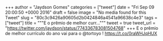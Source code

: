 
+++
author = "Jaydson Gomes"
categories = ["tweet"]
date = "Fri Sep 09 20:00:50 +0000 2016"
draft = false
image = "No media found for this Tweet"
slug = "80c3c9426a90605d2b0424846a4541a96638c4e3"
tags = ["tweet"]
title = """E o prêmio de melhor curr..."""
tweet = true
tweet_url = "https://twitter.com/jaydson/status/774336783081504768"
+++
E o prêmio de melhor currículo do ano vai para o @tortoyo ! https://t.co/0raWHJqHUX
